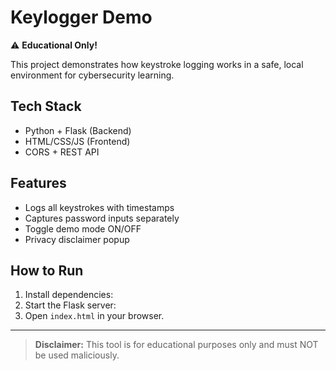 # Keylogger Demo

⚠️ **Educational Only!**

This project demonstrates how keystroke logging works in a safe, local environment for cybersecurity learning.

## Tech Stack

- Python + Flask (Backend)
- HTML/CSS/JS (Frontend)
- CORS + REST API

## Features

- Logs all keystrokes with timestamps
- Captures password inputs separately
- Toggle demo mode ON/OFF
- Privacy disclaimer popup

## How to Run

1. Install dependencies:
2. Start the Flask server:
3. Open `index.html` in your browser.

---

> **Disclaimer:** This tool is for educational purposes only and must NOT be used maliciously.
